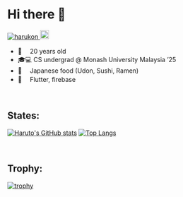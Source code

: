 # Hi there 👋


<p align="left"> 
  <a href="https://github.com/KonnoHaruto">
    <img src="https://komarev.com/ghpvc/?username=harukon" alt="harukon" />
  </a>
  <a href="http://twitter.com/rutyo2">
    <img height="20" src="https://img.shields.io/twitter/follow/rutyo2?label=Twitter&logo=twitter&style=flat" />
  </a>
  
<br>

- 👤　 20 years old<br>
- 🎓💻 CS undergrad @ Monash University Malaysia ’25<br>
- 🧡　 Japanese food (Udon, Sushi, Ramen)<br>
- 🔧　 Flutter, firebase<br>


<br>
  
## States:

[![Haruto's GitHub stats](https://github-readme-stats.vercel.app/api?username=KonnoHaruto&show_icons=true&theme=holi&count_private=true&include_all_commits)](https://github.com/anuraghazra/github-readme-stats)
[![Top Langs](https://github-readme-stats.vercel.app/api/top-langs/?username=KonnoHaruto&layout=compact&theme=holi)](https://github.com/KonnoHaruto)


<br>

## Trophy:

[![trophy](https://github-profile-trophy.vercel.app/?username=KonnoHaruto&theme=algolia)](https://github.com/KonnoHaruto)
